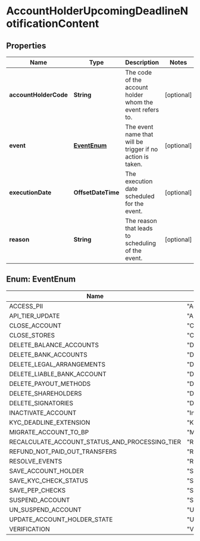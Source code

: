

# AccountHolderUpcomingDeadlineNotificationContent


## Properties

| Name | Type | Description | Notes |
|------------ | ------------- | ------------- | -------------|
|**accountHolderCode** | **String** | The code of the account holder whom the event refers to. |  [optional] |
|**event** | [**EventEnum**](#EventEnum) | The event name that will be trigger if no action is taken. |  [optional] |
|**executionDate** | **OffsetDateTime** | The execution date scheduled for the event. |  [optional] |
|**reason** | **String** | The reason that leads to scheduling of the event. |  [optional] |



## Enum: EventEnum

| Name | Value |
|---- | -----|
| ACCESS_PII | &quot;AccessPii&quot; |
| API_TIER_UPDATE | &quot;ApiTierUpdate&quot; |
| CLOSE_ACCOUNT | &quot;CloseAccount&quot; |
| CLOSE_STORES | &quot;CloseStores&quot; |
| DELETE_BALANCE_ACCOUNTS | &quot;DeleteBalanceAccounts&quot; |
| DELETE_BANK_ACCOUNTS | &quot;DeleteBankAccounts&quot; |
| DELETE_LEGAL_ARRANGEMENTS | &quot;DeleteLegalArrangements&quot; |
| DELETE_LIABLE_BANK_ACCOUNT | &quot;DeleteLiableBankAccount&quot; |
| DELETE_PAYOUT_METHODS | &quot;DeletePayoutMethods&quot; |
| DELETE_SHAREHOLDERS | &quot;DeleteShareholders&quot; |
| DELETE_SIGNATORIES | &quot;DeleteSignatories&quot; |
| INACTIVATE_ACCOUNT | &quot;InactivateAccount&quot; |
| KYC_DEADLINE_EXTENSION | &quot;KYCDeadlineExtension&quot; |
| MIGRATE_ACCOUNT_TO_BP | &quot;MigrateAccountToBP&quot; |
| RECALCULATE_ACCOUNT_STATUS_AND_PROCESSING_TIER | &quot;RecalculateAccountStatusAndProcessingTier&quot; |
| REFUND_NOT_PAID_OUT_TRANSFERS | &quot;RefundNotPaidOutTransfers&quot; |
| RESOLVE_EVENTS | &quot;ResolveEvents&quot; |
| SAVE_ACCOUNT_HOLDER | &quot;SaveAccountHolder&quot; |
| SAVE_KYC_CHECK_STATUS | &quot;SaveKYCCheckStatus&quot; |
| SAVE_PEP_CHECKS | &quot;SavePEPChecks&quot; |
| SUSPEND_ACCOUNT | &quot;SuspendAccount&quot; |
| UN_SUSPEND_ACCOUNT | &quot;UnSuspendAccount&quot; |
| UPDATE_ACCOUNT_HOLDER_STATE | &quot;UpdateAccountHolderState&quot; |
| VERIFICATION | &quot;Verification&quot; |



